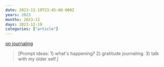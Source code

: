 ```yaml
---
date: 2023-12-19T23:45:00.000Z
years: 2023
months: 2023-12
days: 2023-12-19
categories: ["article"]
---
```

[on journaling](https://jon.bo/posts/on-journaling/)

> [Prompt ideas: 1) what's happening? 2) gratitude journaling. 3) talk with my older self.]
